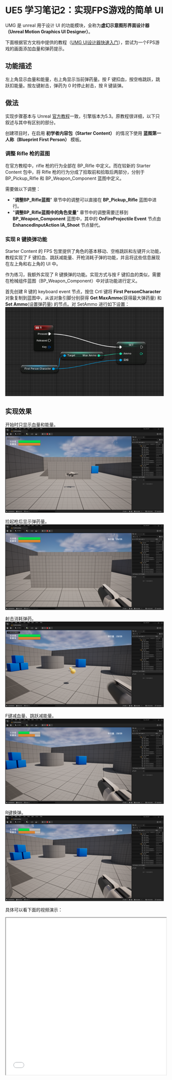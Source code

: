 # UE5 学习笔记2：实现FPS游戏的简单 UI

UMG 是 unreal 用于设计 UI 的功能模块，全称为**虚幻示意图形界面设计器（Unreal Motion Graphics UI Designer）**。

下面根据官方文档中提供的教程（[UMG UI设计器快速入门](https://docs.unrealengine.com/5.3/zh-CN/umg-ui-designer-quick-start-guide-in-unreal-engine/)），尝试为一个FPS游戏的画面添加血量和弹药提示。


## 功能描述

左上角显示血量和能量，右上角显示当前弹药量。按 F 键扣血，按空格跳跃，跳跃扣能量。按左键射击，弹药为 0 时停止射击，按 R 键装弹。


## 做法

实现步骤基本与 Unreal [官方教程](https://docs.unrealengine.com/5.3/zh-CN/umg-ui-designer-quick-start-guide-in-unreal-engine/)一致，引擎版本为5.3。原教程很详细，以下只叙述与其中有区别的部分。

创建项目时，在启用 **初学者内容包（Starter Content）** 的情况下使用 **蓝图第一人称（Blueprint First Person）** 模板。


### 调整 Rifle 枪的蓝图

在官方教程中，rifle 枪的行为全部在 BP_Rifle 中定义。而在较新的 Starter Content 包中，将 Rifle 枪的行为分成了拾取前和拾取后两部分，分别于 BP_Pickup_Rifle 和 BP_Weapon_Component 蓝图中定义。

需要做以下调整：
- "**调整BP_Rifle蓝图**" 章节中的调整可以直接在 **BP_Pickup_Rifle** 蓝图中进行。
- "**调整BP_Rifle蓝图中的角色变量**" 章节中的调整需要迁移到 **BP_Weapon_Component** 蓝图中，其中的 **OnFireProjectile Event** 节点由 **EnhancedInputAction IA_Shoot** 节点替代。

### 实现 R 键换弹功能

Starter Content 的 FPS 包里提供了角色的基本移动、空格跳跃和左键开火功能，教程实现了 F 键扣血、跳跃减能量、开枪消耗子弹的功能，并且将这些信息展现在左上角和右上角的 UI 中。

作为练习，我额外实现了 R 键换弹的功能。实现方式与按 F 键扣血的类似，需要在枪械组件蓝图（BP_Weapon_Component）中对该功能进行定义。

首先创建 R 键的 keyboard event 节点，按住 Crtl 键将 **First PersonCharacter** 对象复制到蓝图中，从该对象引脚分别获得 **Get MaxAmmo**(获得最大弹药量) 和 **Set Ammo**(设置弹药量) 的节点。对 SetAmmo 进行如下设置：
![](imgs/R键换弹功能蓝图.png)


## 实现效果

开始时只显示血量和能量。
![](imgs/开始时.png)

捡起枪后显示弹药量。
![](imgs/捡起枪.png)

射击消耗弹药。
![](imgs/射击.png)

F键减血量、跳跃减能量。
![](imgs/血量和精力消耗.png)

R键换弹。
![](imgs/R键换弹.png)

具体可以看下面的视频演示：

<iframe height=498 width=510 src="videos/演示.mkv">

